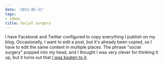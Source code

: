 ```yaml
---
date: '2011-05-21'
tags:
- ideas
title: Social surgery
---
```


I have Facebook and Twitter configured to copy everything I publish on my blog. Occasionally, I want to edit a post, but it's already been copied, so I have to edit the same content in multiple places. The phrase "social surgery" popped into my head, and I thought I was very clever for thinking it up, but it turns out that [I was beaten to it](http://www.google.com/search?client=safari&rls;=en&q;=social+surgery&ie;=UTF-8&oe;=UTF-8).
